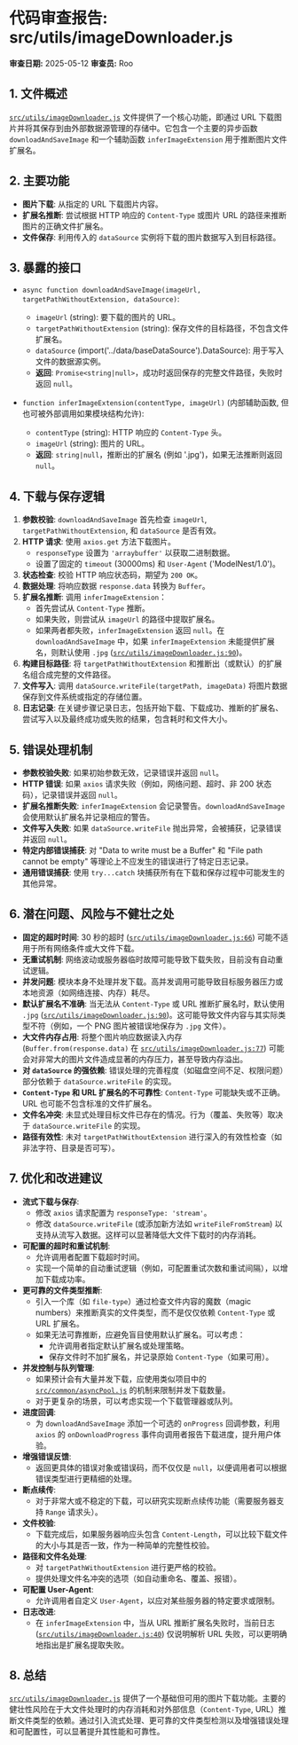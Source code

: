 # 代码审查报告: src/utils/imageDownloader.js

**审查日期:** 2025-05-12
**审查员:** Roo

## 1. 文件概述

[`src/utils/imageDownloader.js`](src/utils/imageDownloader.js:0) 文件提供了一个核心功能，即通过 URL 下载图片并将其保存到由外部数据源管理的存储中。它包含一个主要的异步函数 `downloadAndSaveImage` 和一个辅助函数 `inferImageExtension` 用于推断图片文件扩展名。

## 2. 主要功能

*   **图片下载**: 从指定的 URL 下载图片内容。
*   **扩展名推断**: 尝试根据 HTTP 响应的 `Content-Type` 或图片 URL 的路径来推断图片的正确文件扩展名。
*   **文件保存**: 利用传入的 `dataSource` 实例将下载的图片数据写入到目标路径。

## 3. 暴露的接口

*   `async function downloadAndSaveImage(imageUrl, targetPathWithoutExtension, dataSource)`:
    *   `imageUrl` (string): 要下载的图片的 URL。
    *   `targetPathWithoutExtension` (string): 保存文件的目标路径，不包含文件扩展名。
    *   `dataSource` (import('../data/baseDataSource').DataSource): 用于写入文件的数据源实例。
    *   **返回**: `Promise<string|null>`，成功时返回保存的完整文件路径，失败时返回 `null`。

*   `function inferImageExtension(contentType, imageUrl)` (内部辅助函数, 但也可被外部调用如果模块结构允许):
    *   `contentType` (string): HTTP 响应的 `Content-Type` 头。
    *   `imageUrl` (string): 图片的 URL。
    *   **返回**: `string|null`，推断出的扩展名 (例如 '.jpg')，如果无法推断则返回 `null`。

## 4. 下载与保存逻辑

1.  **参数校验**: `downloadAndSaveImage` 首先检查 `imageUrl`, `targetPathWithoutExtension`, 和 `dataSource` 是否有效。
2.  **HTTP 请求**: 使用 `axios.get` 方法下载图片。
    *   `responseType` 设置为 `'arraybuffer'` 以获取二进制数据。
    *   设置了固定的 `timeout` (30000ms) 和 `User-Agent` ('ModelNest/1.0')。
3.  **状态检查**: 校验 HTTP 响应状态码，期望为 `200 OK`。
4.  **数据处理**: 将响应数据 `response.data` 转换为 `Buffer`。
5.  **扩展名推断**: 调用 `inferImageExtension`：
    *   首先尝试从 `Content-Type` 推断。
    *   如果失败，则尝试从 `imageUrl` 的路径中提取扩展名。
    *   如果两者都失败，`inferImageExtension` 返回 `null`。在 `downloadAndSaveImage` 中，如果 `inferImageExtension` 未能提供扩展名，则默认使用 `.jpg` ([`src/utils/imageDownloader.js:90`](src/utils/imageDownloader.js:90))。
6.  **构建目标路径**: 将 `targetPathWithoutExtension` 和推断出（或默认）的扩展名组合成完整的文件路径。
7.  **文件写入**: 调用 `dataSource.writeFile(targetPath, imageData)` 将图片数据保存到文件系统或指定的存储位置。
8.  **日志记录**: 在关键步骤记录日志，包括开始下载、下载成功、推断的扩展名、尝试写入以及最终成功或失败的结果，包含耗时和文件大小。

## 5. 错误处理机制

*   **参数校验失败**: 如果初始参数无效，记录错误并返回 `null`。
*   **HTTP 错误**: 如果 `axios` 请求失败（例如，网络问题、超时、非 200 状态码），记录错误并返回 `null`。
*   **扩展名推断失败**: `inferImageExtension` 会记录警告。`downloadAndSaveImage` 会使用默认扩展名并记录相应的警告。
*   **文件写入失败**: 如果 `dataSource.writeFile` 抛出异常，会被捕获，记录错误并返回 `null`。
*   **特定内部错误捕获**: 对 "Data to write must be a Buffer" 和 "File path cannot be empty" 等理论上不应发生的错误进行了特定日志记录。
*   **通用错误捕获**: 使用 `try...catch` 块捕获所有在下载和保存过程中可能发生的其他异常。

## 6. 潜在问题、风险与不健壮之处

*   **固定的超时时间**: 30 秒的超时 ([`src/utils/imageDownloader.js:66`](src/utils/imageDownloader.js:66)) 可能不适用于所有网络条件或大文件下载。
*   **无重试机制**: 网络波动或服务器临时故障可能导致下载失败，目前没有自动重试逻辑。
*   **并发问题**: 模块本身不处理并发下载。高并发调用可能导致目标服务器压力或本地资源（如网络连接、内存）耗尽。
*   **默认扩展名不准确**: 当无法从 `Content-Type` 或 URL 推断扩展名时，默认使用 `.jpg` ([`src/utils/imageDownloader.js:90`](src/utils/imageDownloader.js:90))。这可能导致文件内容与其实际类型不符（例如，一个 PNG 图片被错误地保存为 `.jpg` 文件）。
*   **大文件内存占用**: 将整个图片响应数据读入内存 (`Buffer.from(response.data)` 在 [`src/utils/imageDownloader.js:77`](src/utils/imageDownloader.js:77)) 可能会对非常大的图片文件造成显著的内存压力，甚至导致内存溢出。
*   **对 `dataSource` 的强依赖**: 错误处理的完善程度（如磁盘空间不足、权限问题）部分依赖于 `dataSource.writeFile` 的实现。
*   **`Content-Type` 和 URL 扩展名的不可靠性**: `Content-Type` 可能缺失或不正确。URL 也可能不包含标准的文件扩展名。
*   **文件名冲突**: 未显式处理目标文件已存在的情况。行为（覆盖、失败等）取决于 `dataSource.writeFile` 的实现。
*   **路径有效性**: 未对 `targetPathWithoutExtension` 进行深入的有效性检查（如非法字符、目录是否可写）。

## 7. 优化和改进建议

*   **流式下载与保存**:
    *   修改 `axios` 请求配置为 `responseType: 'stream'`。
    *   修改 `dataSource.writeFile` (或添加新方法如 `writeFileFromStream`) 以支持从流写入数据。这样可以显著降低大文件下载时的内存消耗。
*   **可配置的超时和重试机制**:
    *   允许调用者配置下载超时时间。
    *   实现一个简单的自动重试逻辑（例如，可配置重试次数和重试间隔），以增加下载成功率。
*   **更可靠的文件类型推断**:
    *   引入一个库（如 `file-type`）通过检查文件内容的魔数（magic numbers）来推断真实的文件类型，而不是仅仅依赖 `Content-Type` 或 URL 扩展名。
    *   如果无法可靠推断，应避免盲目使用默认扩展名。可以考虑：
        *   允许调用者指定默认扩展名或处理策略。
        *   保存文件时不加扩展名，并记录原始 `Content-Type`（如果可用）。
*   **并发控制与队列管理**:
    *   如果预计会有大量并发下载，应使用类似项目中的 [`src/common/asyncPool.js`](src/common/asyncPool.js:0) 的机制来限制并发下载数量。
    *   对于更复杂的场景，可以考虑实现一个下载管理器或队列。
*   **进度回调**:
    *   为 `downloadAndSaveImage` 添加一个可选的 `onProgress` 回调参数，利用 `axios` 的 `onDownloadProgress` 事件向调用者报告下载进度，提升用户体验。
*   **增强错误反馈**:
    *   返回更具体的错误对象或错误码，而不仅仅是 `null`，以便调用者可以根据错误类型进行更精细的处理。
*   **断点续传**:
    *   对于非常大或不稳定的下载，可以研究实现断点续传功能（需要服务器支持 `Range` 请求头）。
*   **文件校验**:
    *   下载完成后，如果服务器响应头包含 `Content-Length`，可以比较下载文件的大小与其是否一致，作为一种简单的完整性校验。
*   **路径和文件名处理**:
    *   对 `targetPathWithoutExtension` 进行更严格的校验。
    *   提供处理文件名冲突的选项（如自动重命名、覆盖、报错）。
*   **可配置 User-Agent**:
    *   允许调用者自定义 `User-Agent`，以应对某些服务器的特定要求或限制。
*   **日志改进**:
    *   在 `inferImageExtension` 中，当从 URL 推断扩展名失败时，当前日志 ([`src/utils/imageDownloader.js:40`](src/utils/imageDownloader.js:40)) 仅说明解析 URL 失败，可以更明确地指出是扩展名提取失败。

## 8. 总结

[`src/utils/imageDownloader.js`](src/utils/imageDownloader.js:0) 提供了一个基础但可用的图片下载功能。主要的健壮性风险在于大文件处理时的内存消耗和对外部信息（`Content-Type`, URL）推断文件类型的依赖。通过引入流式处理、更可靠的文件类型检测以及增强错误处理和可配置性，可以显著提升其性能和可靠性。